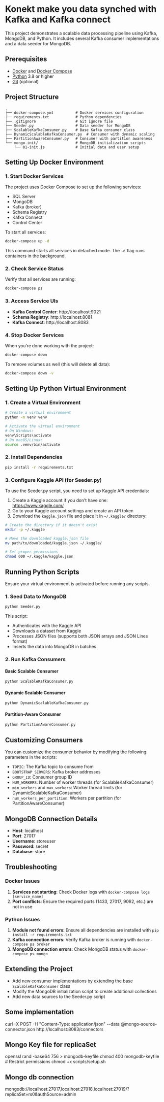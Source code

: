 # Konekt make you data synched with Kafka and Kafka connect

This project demonstrates a scalable data processing pipeline using Kafka, MongoDB, and Python. It includes several Kafka consumer implementations and a data seeder for MongoDB.

## Prerequisites

- [Docker](https://www.docker.com/get-started) and [Docker Compose](https://docs.docker.com/compose/install/)
- [Python](https://www.python.org/downloads/) 3.8 or higher
- [Git](https://git-scm.com/downloads) (optional)

## Project Structure

```
.
├── docker-compose.yml          # Docker services configuration
├── requirements.txt            # Python dependencies
├── .gitignore                  # Git ignore file
├── Seeder.py                   # Data seeder for MongoDB
├── ScalableKafkaConsumer.py    # Base Kafka consumer class
├── DynamicScalableKafkaConsumer.py  # Consumer with dynamic scaling
├── PartitionAwareConsumer.py   # Consumer with partition awareness
└── mongo-init/                 # MongoDB initialization scripts
    └── 01-init.js              # Initial data and user setup
```

## Setting Up Docker Environment

### 1. Start Docker Services

The project uses Docker Compose to set up the following services:
- SQL Server
- MongoDB
- Kafka (broker)
- Schema Registry
- Kafka Connect
- Control Center

To start all services:

```bash
docker-compose up -d
```

This command starts all services in detached mode. The `-d` flag runs containers in the background.

### 2. Check Service Status

Verify that all services are running:

```bash
docker-compose ps
```

### 3. Access Service UIs

- **Kafka Control Center**: http://localhost:9021
- **Schema Registry**: http://localhost:8081
- **Kafka Connect**: http://localhost:8083

### 4. Stop Docker Services

When you're done working with the project:

```bash
docker-compose down
```

To remove volumes as well (this will delete all data):

```bash
docker-compose down -v
```

## Setting Up Python Virtual Environment

### 1. Create a Virtual Environment

```bash
# Create a virtual environment
python -m venv venv

# Activate the virtual environment
# On Windows:
venv\Scripts\activate
# On macOS/Linux:
source .venv/bin/activate
```

### 2. Install Dependencies

```bash
pip install -r requirements.txt
```

### 3. Configure Kaggle API (for Seeder.py)

To use the Seeder.py script, you need to set up Kaggle API credentials:

1. Create a Kaggle account if you don't have one: https://www.kaggle.com/
2. Go to your Kaggle account settings and create an API token
3. Download the `kaggle.json` file and place it in `~/.kaggle/` directory:

```bash
# Create the directory if it doesn't exist
mkdir -p ~/.kaggle

# Move the downloaded kaggle.json file
mv path/to/downloaded/kaggle.json ~/.kaggle/

# Set proper permissions
chmod 600 ~/.kaggle/kaggle.json
```

## Running Python Scripts

Ensure your virtual environment is activated before running any scripts.

### 1. Seed Data to MongoDB

```bash
python Seeder.py
```

This script:
- Authenticates with the Kaggle API
- Downloads a dataset from Kaggle
- Processes JSON files (supports both JSON arrays and JSON Lines format)
- Inserts the data into MongoDB in batches

### 2. Run Kafka Consumers

#### Basic Scalable Consumer

```bash
python ScalableKafkaConsumer.py
```

#### Dynamic Scalable Consumer

```bash
python DynamicScalableKafkaConsumer.py
```

#### Partition-Aware Consumer

```bash
python PartitionAwareConsumer.py
```

## Customizing Consumers

You can customize the consumer behavior by modifying the following parameters in the scripts:

- `TOPIC`: The Kafka topic to consume from
- `BOOTSTRAP_SERVERS`: Kafka broker addresses
- `GROUP_ID`: Consumer group ID
- `NUM_WORKERS`: Number of worker threads (for ScalableKafkaConsumer)
- `min_workers` and `max_workers`: Worker thread limits (for DynamicScalableKafkaConsumer)
- `num_workers_per_partition`: Workers per partition (for PartitionAwareConsumer)

## MongoDB Connection Details

- **Host**: localhost
- **Port**: 27017
- **Username**: storeuser
- **Password**: secret
- **Database**: store

## Troubleshooting

### Docker Issues

1. **Services not starting**: Check Docker logs with `docker-compose logs [service_name]`
2. **Port conflicts**: Ensure the required ports (1433, 27017, 9092, etc.) are not in use

### Python Issues

1. **Module not found errors**: Ensure all dependencies are installed with `pip install -r requirements.txt`
2. **Kafka connection errors**: Verify Kafka broker is running with `docker-compose ps broker`
3. **MongoDB connection errors**: Check MongoDB status with `docker-compose ps mongo`

## Extending the Project

- Add new consumer implementations by extending the base `ScalableKafkaConsumer` class
- Modify the MongoDB initialization script to create additional collections
- Add new data sources to the Seeder.py script

## Some implementation 

curl -X POST -H "Content-Type: application/json" --data @mongo-source-connector.json http://localhost:8083/connectors

## Mongo Key file for replicaSet

openssl rand -base64 756 > mongodb-keyfile
chmod 400 mongodb-keyfile  # Restrict permissions
chmod +x scripts/setup.sh


## Mongo db connection

mongodb://localhost:27017,localhost:27018,localhost:27019/?replicaSet=rs0&authSource=admin
